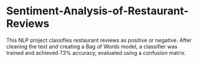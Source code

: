 # Sentiment-Analysis-of-Restaurant-Reviews
This NLP project classifies restaurant reviews as positive or negative. After cleaning the text and creating a Bag of Words model, a classifier was trained and achieved 73% accuracy, evaluated using a confusion matrix.
